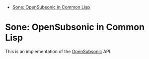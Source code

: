 - [Sone: OpenSubsonic in Common Lisp](#orgd44c1bf)


<a id="orgd44c1bf"></a>

# Sone: OpenSubsonic in Common Lisp

This is an implementation of the [OpenSubsonic](https://opensubsonic.netlify.app/) API.
